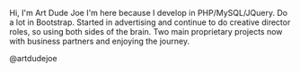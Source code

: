 Hi, I'm Art Dude Joe
I'm here because I develop in PHP/MySQL/JQuery. Do a lot in Bootstrap. 
Started in advertising and continue to do creative director roles, so using both sides of the brain.
Two main proprietary projects now with business partners and enjoying the journey.

@artdudejoe
